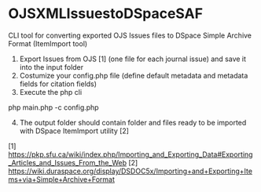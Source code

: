OJSXMLIssuestoDSpaceSAF
==============

CLI tool for converting exported OJS Issues files to DSpace Simple Archive Format (ItemImport tool)

1) Export Issues from OJS [1] (one file for each journal issue) and save it into the input folder
2) Costumize your config.php file (define default metadata and metadata fields for citation fields)
3) Execute the php cli

 php main.php -c config.php

4) The output folder should contain folder and files ready to be imported with DSpace ItemImport utility [2]


[1] https://pkp.sfu.ca/wiki/index.php/Importing_and_Exporting_Data#Exporting_Articles_and_Issues_From_the_Web
[2] https://wiki.duraspace.org/display/DSDOC5x/Importing+and+Exporting+Items+via+Simple+Archive+Format
